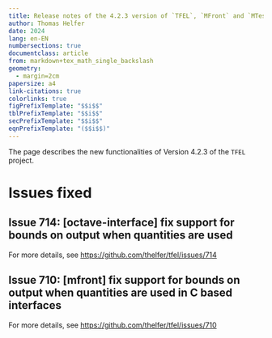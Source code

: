 ```yaml
---
title: Release notes of the 4.2.3 version of `TFEL`, `MFront` and `MTest`
author: Thomas Helfer
date: 2024
lang: en-EN
numbersections: true
documentclass: article
from: markdown+tex_math_single_backslash
geometry:
  - margin=2cm
papersize: a4
link-citations: true
colorlinks: true
figPrefixTemplate: "$$i$$"
tblPrefixTemplate: "$$i$$"
secPrefixTemplate: "$$i$$"
eqnPrefixTemplate: "($$i$$)"
---
```


The page describes the new functionalities of Version 4.2.3 of the
`TFEL` project.

# Issues fixed

## Issue 714: [octave-interface] fix support for bounds on output when quantities are used

For more details, see <https://github.com/thelfer/tfel/issues/714>

## Issue 710: [mfront] fix support for bounds on output when quantities are used in C based interfaces

For more details, see <https://github.com/thelfer/tfel/issues/710>

